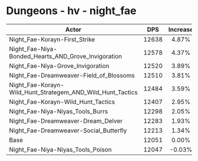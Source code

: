 # Dungeons - hv - night_fae
| Actor | DPS | Increase |
|---|:---:|:---:|
|Night_Fae-Korayn-First_Strike|12638|4.87%|
|Night_Fae-Niya-Bonded_Hearts_AND_Grove_Invigoration|12578|4.37%|
|Night_Fae-Niya-Grove_Invigoration|12520|3.89%|
|Night_Fae-Dreamweaver-Field_of_Blossoms|12510|3.81%|
|Night_Fae-Korayn-Wild_Hunt_Strategem_AND_Wild_Hunt_Tactics|12484|3.59%|
|Night_Fae-Korayn-Wild_Hunt_Tactics|12407|2.95%|
|Night_Fae-Niya-Niyas_Tools_Burrs|12298|2.05%|
|Night_Fae-Dreamweaver-Dream_Delver|12283|1.93%|
|Night_Fae-Dreamweaver-Social_Butterfly|12213|1.34%|
|Base|12051|0.00%|
|Night_Fae-Niya-Niyas_Tools_Poison|12047|-0.03%|
